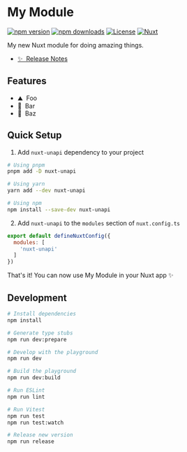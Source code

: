 <!--
Get your module up and running quickly.

Find and replace all on all files (CMD+SHIFT+F):
- Name: My Module
- Package name: nuxt-unapi
- Description: My new Nuxt module
-->

# My Module

[![npm version][npm-version-src]][npm-version-href]
[![npm downloads][npm-downloads-src]][npm-downloads-href]
[![License][license-src]][license-href]
[![Nuxt][nuxt-src]][nuxt-href]

My new Nuxt module for doing amazing things.

- [✨ &nbsp;Release Notes](/CHANGELOG.md)
<!-- - [🏀 Online playground](https://stackblitz.com/github/your-org/nuxt-unapi?file=playground%2Fapp.vue) -->
<!-- - [📖 &nbsp;Documentation](https://example.com) -->

## Features

<!-- Highlight some of the features your module provide here -->
- ⛰ &nbsp;Foo
- 🚠 &nbsp;Bar
- 🌲 &nbsp;Baz

## Quick Setup

1. Add `nuxt-unapi` dependency to your project

```bash
# Using pnpm
pnpm add -D nuxt-unapi

# Using yarn
yarn add --dev nuxt-unapi

# Using npm
npm install --save-dev nuxt-unapi
```

2. Add `nuxt-unapi` to the `modules` section of `nuxt.config.ts`

```js
export default defineNuxtConfig({
  modules: [
    'nuxt-unapi'
  ]
})
```

That's it! You can now use My Module in your Nuxt app ✨

## Development

```bash
# Install dependencies
npm install

# Generate type stubs
npm run dev:prepare

# Develop with the playground
npm run dev

# Build the playground
npm run dev:build

# Run ESLint
npm run lint

# Run Vitest
npm run test
npm run test:watch

# Release new version
npm run release
```

<!-- Badges -->
[npm-version-src]: https://img.shields.io/npm/v/nuxt-unapi/latest.svg?style=flat&colorA=18181B&colorB=28CF8D
[npm-version-href]: https://npmjs.com/package/nuxt-unapi

[npm-downloads-src]: https://img.shields.io/npm/dm/nuxt-unapi.svg?style=flat&colorA=18181B&colorB=28CF8D
[npm-downloads-href]: https://npmjs.com/package/nuxt-unapi

[license-src]: https://img.shields.io/npm/l/nuxt-unapi.svg?style=flat&colorA=18181B&colorB=28CF8D
[license-href]: https://npmjs.com/package/nuxt-unapi

[nuxt-src]: https://img.shields.io/badge/Nuxt-18181B?logo=nuxt.js
[nuxt-href]: https://nuxt.com
